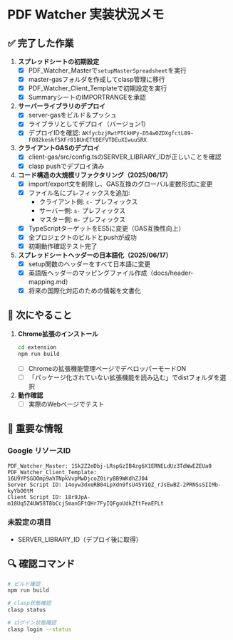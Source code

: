 # PDF Watcher 実装状況メモ

## ✅ 完了した作業

1. **スプレッドシートの初期設定**
   - [x] PDF_Watcher_Masterで`setupMasterSpreadsheet`を実行
   - [x] master-gasフォルダを作成してclasp管理に移行
   - [x] PDF_Watcher_Client_Templateで初期設定を実行
   - [x] SummaryシートのIMPORTRANGEを承認

2. **サーバーライブラリのデプロイ**
   - [x] server-gasをビルド＆プッシュ
   - [x] ライブラリとしてデプロイ（バージョン1）
   - [x] デプロイIDを確認: `AKfycbzjRwtPTCkHPy-D54w0ZDXgfctL89-FO82keskf5XFr81BUnETtDEFVTDEuXIwuuSRX`

3. **クライアントGASのデプロイ**
   - [x] client-gas/src/config.tsのSERVER_LIBRARY_IDが正しいことを確認
   - [x] clasp pushでデプロイ済み

4. **コード構造の大規模リファクタリング（2025/06/17）**
   - [x] import/export文を削除し、GAS互換のグローバル変数形式に変更
   - [x] ファイル名にプレフィックスを追加:
     - クライアント側: `c-` プレフィックス
     - サーバー側: `s-` プレフィックス
     - マスター側: `m-` プレフィックス
   - [x] TypeScriptターゲットをES5に変更（GAS互換性向上）
   - [x] 全プロジェクトのビルドとpushが成功
   - [x] 初期動作確認テスト完了

5. **スプレッドシートヘッダーの日本語化（2025/06/17）**
   - [x] setup関数のヘッダーをすべて日本語に変更
   - [x] 英語版ヘッダーのマッピングファイル作成（docs/header-mapping.md）
   - [x] 将来の国際化対応のための情報を文書化

## 🎯 次にやること

1. **Chrome拡張のインストール**
   ```bash
   cd extension
   npm run build
   ```
   - [ ] Chromeの拡張機能管理ページでデベロッパーモードON
   - [ ] 「パッケージ化されていない拡張機能を読み込む」でdistフォルダを選択

2. **動作確認**
   - [ ] 実際のWebページでテスト

## 📝 重要な情報

### Google リソースID
```
PDF_Watcher_Master: 1Sk2Z2eDbj-LRspGzIB4zg6X1ERNELdUz3TdWwEZEUa0
PDF_Watcher_Client_Template: 16U9YPSGOOmp9ahTNpkVvpMwDjcoZ0iryBB9WKdhZJ04
Server Script ID: 14oyw3dxeRB04LpXdn9fsU45V1QZ_rJsEwBZ-2PRNSsSIIMb-kyYbO0tM
Client Script ID: 18r9JpA-m18Uq5Z4UW58T8bCcjSmanGFtQHr7FyIQFgoUdkZftFeaEFLt
```

### 未設定の項目
- SERVER_LIBRARY_ID（デプロイ後に取得）

## 🔍 確認コマンド

```bash
# ビルド確認
npm run build

# clasp状態確認
clasp status

# ログイン状態確認
clasp login --status
```